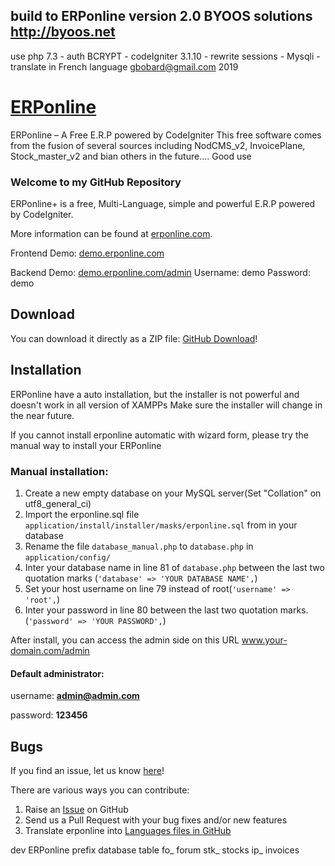 ## build to ERPonline version 2.0  BYOOS solutions  http://byoos.net
use  php 7.3 - auth  BCRYPT - codeIgniter 3.1.10 - rewrite  sessions - Mysqli - translate in French language
gbobard@gmail.com   2019


# [ERPonline](http://erponline.com) 
ERPonline – A Free E.R.P powered by CodeIgniter
This free software comes from the fusion of several sources including NodCMS_v2, InvoicePlane, Stock_master_v2 and bian others in the future....
Good use

### Welcome to my GitHub Repository

ERPonline+ is a free, Multi-Language, simple and powerful E.R.P powered by CodeIgniter.

More information can be found at [erponline.com](http://erponline.com/).

Frontend Demo: [demo.erponline.com](http://demo.erponline.com/)

Backend Demo: [demo.erponline.com/admin](http://demo.erponline.com/admin)
Username: demo
Password: demo

## Download ##
You can download it directly as a ZIP file: [GitHub Download](https://github.com/DEV-byoos/erponline/archive/master.zip)!

## Installation ##

ERPonline have a auto installation, but the installer is not powerful and doesn't work in all version of XAMPPs
Make sure the installer will change in the near future.

If you cannot install erponline automatic with wizard form, please try the manual way to install your ERPonline
### Manual installation:

1. Create a new empty database on your MySQL server(Set "Collation" on utf8_general_ci)
2. Import the erponline.sql file `application/install/installer/masks/erponline.sql` from in your database
3. Rename the file `database_manual.php` to `database.php` in `application/config/`
4. Inter your database name in line 81 of `database.php` between the last two quotation marks (`'database' => 'YOUR DATABASE NAME',`)
5. Set your host username on line 79 instead of root(`'username' => 'root',`)
6. Inter your password in line 80 between the last two quotation marks.(`'password' => 'YOUR PASSWORD',`)


After install, you can access the admin side on this URL www.your-domain.com/admin

#### Default administrator:

username: <strong>admin@admin.com</strong>

password: <strong>123456</strong>

## Bugs ##
If you find an issue, let us know [here](https://github.com/DEV-byoos/erponline/issues/new)!


There are various ways you can contribute:

1. Raise an [Issue](https://github.com/DEV-byoos/erponline/issues) on GitHub
2. Send us a Pull Request with your bug fixes and/or new features
3. Translate erponline into [Languages files in GitHub](https://www.github.com/DEV-byoos/erponline/tree/master/frontend/language)

dev ERPonline
prefix database table
fo_  forum
stk_  stocks
ip_   invoices
